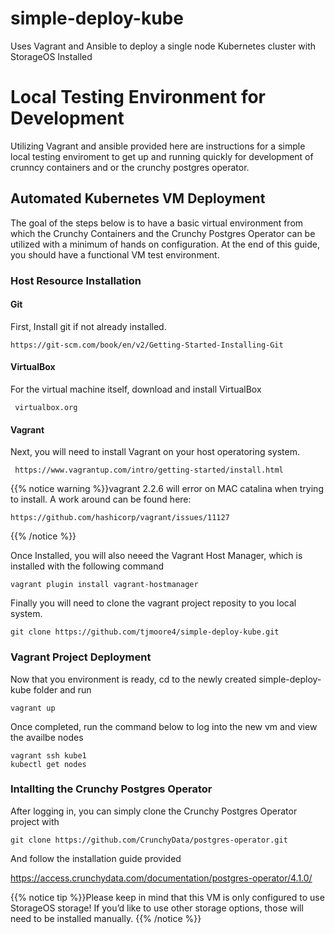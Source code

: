 # simple-deploy-kube
Uses Vagrant and Ansible to deploy a single node Kubernetes cluster with StorageOS Installed

# Local Testing Environment for Development

Utilizing Vagrant and ansible provided here are instructions for a simple local testing enviroment to get up and running quickly for development of crunncy containers and or the crunchy postgres operator.

## Automated Kubernetes VM Deployment

The goal of the steps below is to have a basic virtual environment from which the Crunchy Containers and the Crunchy Postgres Operator can be utilized with a minimum of hands on configuration. At the end of this guide, you should have a functional VM test environment.

### Host Resource Installation

#### Git

First, Install git if not already installed.

```
https://git-scm.com/book/en/v2/Getting-Started-Installing-Git

```

#### VirtualBox

For the virtual machine itself, download and install VirtualBox

```
 virtualbox.org
```

#### Vagrant

Next, you will need to install Vagrant on your host operatoring system.

```
 https://www.vagrantup.com/intro/getting-started/install.html
```


{{% notice warning %}}vagrant 2.2.6 will error on MAC catalina when trying to install.  A work around can be found here:
```
https://github.com/hashicorp/vagrant/issues/11127
```
{{% /notice %}}

Once Installed, you will also neeed the Vagrant Host Manager, which is installed with the following command

```
vagrant plugin install vagrant-hostmanager
```

Finally you will need to clone the vagrant project reposity to you local system.

```
git clone https://github.com/tjmoore4/simple-deploy-kube.git

```

### Vagrant Project Deployment

Now that you environment is ready, cd to the newly created simple-deploy-kube folder and run

```
vagrant up
```

Once completed, run the command below to log into the new vm and view the availbe nodes

```
vagrant ssh kube1
kubectl get nodes
```

### Intallting the Crunchy Postgres Operator

After logging in, you can simply clone the Crunchy Postgres Operator project with

```
git clone https://github.com/CrunchyData/postgres-operator.git
```

And follow the installation guide provided

https://access.crunchydata.com/documentation/postgres-operator/4.1.0/


{{% notice tip %}}Please keep in mind that this VM is only configured to use StorageOS storage! If you’d like to use other storage options, those will need to be installed manually.
{{% /notice %}}
